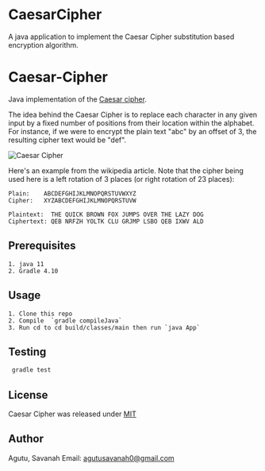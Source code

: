 # CaesarCipher
A java application to implement the Caesar Cipher substitution based encryption algorithm.
# Caesar-Cipher
Java implementation of the [Caesar cipher](https://en.wikipedia.org/wiki/Caesar_cipher).

The idea behind the Caesar Cipher is to replace each character in any given input by a fixed number of positions from their location within the alphabet. For instance, if we were to encrypt the plain text "abc" by an offset of 3, the resulting cipher text would be "def".

![Caesar Cipher](https://upload.wikimedia.org/wikipedia/commons/thumb/4/4a/Caesar_cipher_left_shift_of_3.svg/320px-Caesar_cipher_left_shift_of_3.svg.png)

Here's an example from the wikipedia article. Note that the cipher being used here is a left rotation of 3 places (or right rotation of 23 places):
```
Plain:    ABCDEFGHIJKLMNOPQRSTUVWXYZ
Cipher:   XYZABCDEFGHIJKLMNOPQRSTUVW

Plaintext:  THE QUICK BROWN FOX JUMPS OVER THE LAZY DOG
Ciphertext: QEB NRFZH YOLTK CLU GRJMP LSBO QEB IXWV ALD
```
## Prerequisites
    1. java 11
    2. Gradle 4.10

## Usage

    1. Clone this repo
    2. Compile  `gradle compileJava`
    3. Run cd to cd build/classes/main then run `java App`


## Testing

   ```java
    gradle test
```

## License

Caesar Cipher was released under [MIT](LICENSE)

## Author
Agutu, Savanah
Email: agutusavanah0@gmail.com



